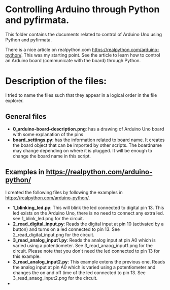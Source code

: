 # Controlling Arduino through Python and pyfirmata.
This folder contains the documents related to control of Arduino Uno 
using Python and pyfirmata.

There is a nice article on realpython.com https://realpython.com/arduino-python/. This was my starting point. See the article to learn how to control an Arduino board (communicate with the board) through Python. 

# Description of the files:

I tried to name the files such that they appear in a logical order in the file explorer. 

## General files
* **0_arduino-board-description.png**: has a drawing of Arduino Uno board with some explanation of the pins
* **board_settings.py**: has the information related to board name. It creates the board object that can be imported by other scripts. The boardname may change depending on where it is plugged. It will be enough to change the board name in this script. 

## Examples in https://realpython.com/arduino-python/ 
I created the following files by following the examples in https://realpython.com/arduino-python/.
* **1_blinking_led.py**: This will blink the led connected to digital pin 13. This led exists on the Arduino Uno, there is no need to connect any extra led. see 1_blink_led.png for the circuit.
* **2_read_digital_input.py**: Reads the digital input at pin 10 (activated by a button) and turns on a led connected to pin 13. See 2_read_digital_input.png for the circuit. 
* **3_read_analog_input1.py**: Reads the analog input at pin A0 which is varied using a potentiometer. See 3_read_anaog_input1.png for the circuit. Please note that you don't need the led connected to pin 13 for this example.
* **3_read_analog_input2.py**: This example extens the previous one. Reads the analog input at pin A0 which is varied using a potentiometer and changes the on and off time of the led connected to pin 13. See 3_read_anaog_input2.png for the circuit. 
* 


